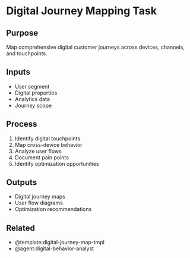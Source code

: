 # Digital Journey Mapping Task

## Purpose
Map comprehensive digital customer journeys across devices, channels, and touchpoints.

## Inputs
- User segment
- Digital properties
- Analytics data
- Journey scope

## Process
1. Identify digital touchpoints
2. Map cross-device behavior
3. Analyze user flows
4. Document pain points
5. Identify optimization opportunities

## Outputs
- Digital journey maps
- User flow diagrams
- Optimization recommendations

## Related
- @template:digital-journey-map-tmpl
- @agent:digital-behavior-analyst
